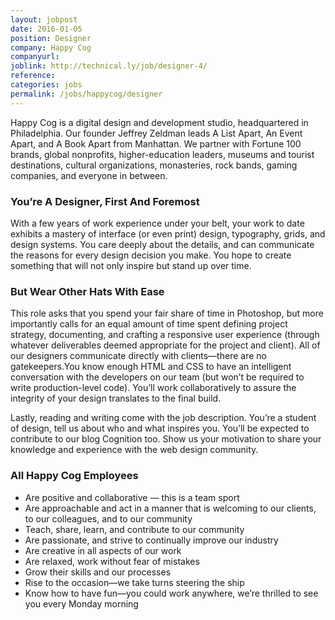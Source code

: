 ```yaml
---
layout: jobpost
date: 2016-01-05
position: Designer
company: Happy Cog
companyurl:
joblink: http://technical.ly/job/designer-4/
reference:
categories: jobs
permalink: /jobs/happycog/designer
---
```


Happy Cog is a digital design and development studio, headquartered in Philadelphia. Our founder Jeffrey Zeldman leads A List Apart, An Event Apart, and A Book Apart from Manhattan. We partner with Fortune 100 brands, global nonprofits, higher-education leaders, museums and tourist destinations, cultural organizations, monasteries, rock bands, gaming companies, and everyone in between.

### You’re A Designer, First And Foremost

With a few years of work experience under your belt, your work to date exhibits a mastery of interface (or even print) design, typography, grids, and design systems. You care deeply about the details, and can communicate the reasons for every design decision you make. You hope to create something that will not only inspire but stand up over time.

### But Wear Other Hats With Ease

This role asks that you spend your fair share of time in Photoshop, but more importantly calls for an equal amount of time spent defining project strategy, documenting, and crafting a responsive user experience (through whatever deliverables deemed appropriate for the project and client). All of our designers communicate directly with clients—there are no gatekeepers.You know enough HTML and CSS to have an intelligent conversation with the developers on our team (but won’t be required to write production-level code). You’ll work collaboratively to assure the integrity of your design translates to the final build.

Lastly, reading and writing come with the job description. You’re a student of design, tell us about who and what inspires you. You’ll be expected to contribute to our blog Cognition too. Show us your motivation to share your knowledge and experience with the web design community.

### All Happy Cog Employees

* Are positive and collaborative — this is a team sport
* Are approachable and act in a manner that is welcoming to our clients, to our colleagues, and to our community
* Teach, share, learn, and contribute to our community
* Are passionate, and strive to continually improve our industry
* Are creative in all aspects of our work
* Are relaxed, work without fear of mistakes
* Grow their skills and our processes
* Rise to the occasion—we take turns steering the ship
* Know how to have fun—you could work anywhere, we’re thrilled to see you every Monday morning

